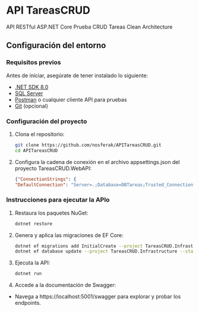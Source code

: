 # API TareasCRUD

API RESTful ASP.NET Core Prueba CRUD Tareas Clean Architecture

## **Configuración del entorno**

### **Requisitos previos**
Antes de iniciar, asegúrate de tener instalado lo siguiente:
- [.NET SDK 8.0](https://dotnet.microsoft.com/download)
- [SQL Server](https://www.microsoft.com/es-es/sql-server/sql-server-downloads)
- [Postman](https://www.postman.com/downloads/) o cualquier cliente API para pruebas
- [Git](https://git-scm.com/) (opcional)

### **Configuración del proyecto**
1. Clona el repositorio:
   ```bash
   git clone https://github.com/nosferak/APITareasCRUD.git
   cd APITareasCRUD
2.  Configura la cadena de conexión en el archivo appsettings.json del proyecto TareasCRUD.WebAPI:
    ```json
    {"ConnectionStrings": {
    "DefaultConnection": "Server=.;Database=DBTareas;Trusted_Connection=True;TrustServerCertificate=True;"}}

### **Instrucciones para ejecutar la APIo**
1. Restaura los paquetes NuGet:
   ```bash
   dotnet restore

2. Genera y aplica las migraciones de EF Core:
   ```bash
   dotnet ef migrations add InitialCreate --project TareasCRUD.Infrastructure --startup-project TareasCRUD.WebApi
   dotnet ef database update --project TareasCRUD.Infrastructure --startup-project TareasCRUD.WebApi

3. Ejecuta la API:
   ```bash
   dotnet run 

 4. Accede a la documentación de Swagger:
   - Navega a https://localhost:5001/swagger para explorar y probar los endpoints.

    
